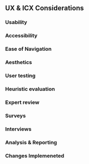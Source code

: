 
## UX & ICX Considerations

### Usability

### Accessibility

### Ease of Navigation

### Aesthetics

### User testing

### Heuristic evaluation

### Expert review

### Surveys

### Interviews

### Analysis & Reporting

### Changes Implemeneted